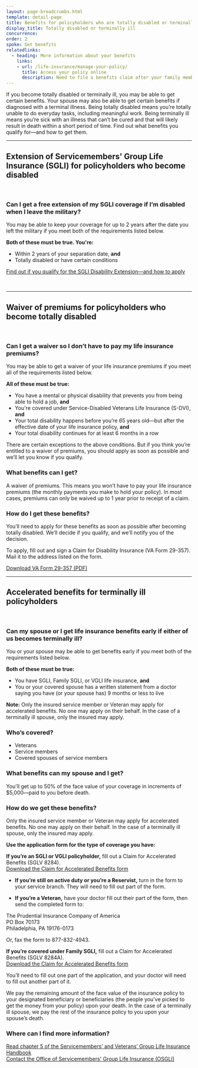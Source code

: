 ```yaml
---
layout: page-breadcrumbs.html
template: detail-page
title: Benefits for policyholders who are totally disabled or terminally ill
display_title: Totally disabled or terminally ill
concurrence: 
order: 2
spoke: Get benefits
relatedlinks:
  - heading: More information about your benefits
    links:
    - url: /life-insurance/manage-your-policy/
      title: Access your policy online
      description: Need to file a benefits claim after your family member has died? Access your policy online.
---
```


<div class="va-introtext">

If you become totally disabled or terminally ill, you may be able to get certain benefits. Your spouse may also be able to get certain benefits if diagnosed with a terminal illness. Being totally disabled means you’re totally unable to do everyday tasks, including meaningful work. Being terminally ill means you’re sick with an illness that can’t be cured and that will likely result in death within a short period of time. Find out what benefits you qualify for—and how to get them.

</div>

<hr>

## Extension of Servicemembers' Group Life Insurance (SGLI) for policyholders who become disabled

<br>

### Can I get a free extension of my SGLI coverage if I’m disabled when I leave the military?

You may be able to keep your coverage for up to 2 years after the date you left the military if you meet both of the requirements listed below.

**Both of these must be true. You're:**
- Within 2 years of your separation date, **and**
- Totally disabled or have certain conditions

[Find out if you qualify for the SGLI Disability Extension—and how to apply](/life-insurance/options-eligibility/sgli/#extension)

<br>

<hr>
<span id="waiver"></span>



## Waiver of premiums for policyholders who become totally disabled

<br>

<div class="feature">

### Can I get a waiver so I don’t have to pay my life insurance premiums?

You may be able to get a waiver of your life insurance premiums if you meet all of the requirements listed below.

**All of these must be true:**
- You have a mental or physical disability that prevents you from being able to hold a job, **and**
- You're covered under Service-Disabled Veterans Life Insurance (S-DVI), **and**
- Your total disability happens before you’re 65 years old—but after the effective date of your life insurance policy, **and**
-	Your total disability continues for at least 6 months in a row

There are certain exceptions to the above conditions. But if you think you’re entitled to a waiver of premiums, you should apply as soon as possible and we’ll let you know if you qualify.

</div>

### What benefits can I get?

A waiver of premiums. This means you won’t have to pay your life insurance premiums (the monthly payments you make to hold your policy). In most cases, premiums can only be waived up to 1 year prior to receipt of a claim.

### How do I get these benefits?

You’ll need to apply for these benefits as soon as possible after becoming totally disabled. We’ll decide if you qualify, and we’ll notify you of the decision.

To apply, fill out and sign a Claim for Disability Insurance (VA Form 29-357). Mail it to the address listed on the form. <br>

[Download VA Form 29-357 (PDF)](https://www.vba.va.gov/pubs/forms/VBA-29-357-ARE.pdf) <br>



<hr>

## Accelerated benefits for terminally ill policyholders

<br>

<div class="feature">


### Can my spouse or I get life insurance benefits early if either of us becomes terminally ill?
You or your spouse may be able to get benefits early if you meet both of the requirements listed below.

**Both of these must be true:**
-	You have SGLI, Family SGLI, or VGLI life insurance, **and**
-	You or your covered spouse has a written statement from a doctor saying you have (or your spouse has) 9 months or less to live

**Note:** Only the insured service member or Veteran may apply for accelerated benefits. No one may apply on their behalf. In the case of a terminally ill spouse, only the insured may apply.

### Who’s covered?

-	Veterans
-	Service members
-	Covered spouses of service members

</div>

### What benefits can my spouse and I get?
 
You'll get up to 50% of the face value of your coverage in increments of $5,000—paid to you before death. 

### How do we get these benefits?
 
Only the insured service member or Veteran may apply for accelerated benefits. No one may apply on their behalf. In the case of a terminally ill spouse, only the insured may apply. 

**Use the application form for the type of coverage you have:**
 
**If you’re an SGLI or VGLI policyholder,** fill out a Claim for Accelerated Benefits (SGLV 8284). <br>
[Download the Claim for Accelerated Benefits form](https://benefits.va.gov/INSURANCE/forms/8284.htm)

- **If you’re still on active duty or you’re a Reservist,** turn in the form to your service branch. They will need to fill out part of the form.

- **If you’re a Veteran,** have your doctor fill out their part of the form, then send the completed form to:

<p class="va-address-block">
  The Prudential Insurance Company of America<br>
  PO Box 70173<br>
  Philadelphia, PA 19176-0173<br>
</p>

Or, fax the form to 877-832-4943.

**If you’re covered under Family SGLI,** fill out a Claim for Accelerated Benefits (SGLV 8284A). <br>
[Download the Claim for Accelerated Benefits form](https://benefits.va.gov/INSURANCE/forms/8284A.htm)
<br>

You’ll need to fill out one part of the application, and your doctor will need to fill out another part of it.

We pay the remaining amount of the face value of the insurance policy to your designated beneficiary or beneficiaries (the people you’ve picked to get the money from your policy) upon your death. In the case of a terminally ill spouse, we pay the rest of the insurance policy to you upon your spouse’s death.

 
### Where can I find more information?
 	
[Read chapter 5 of the Servicemembers’ and Veterans’ Group Life Insurance Handbook](https://benefits.va.gov/INSURANCE/resources_handbook_ins_chapter5.asp)
<br>
[Contact the Office of Servicemembers' Group Life Insurance (OSGLI)](https://benefits.va.gov/INSURANCE/resources-contact.asp)

